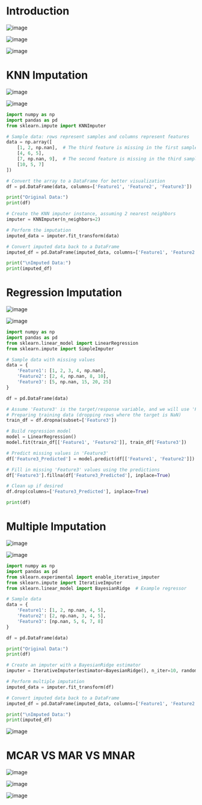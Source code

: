 # Introduction

![image](https://github.com/user-attachments/assets/f74c4813-23f2-46c5-ac69-fe2e62f74184)

![image](https://github.com/user-attachments/assets/ab3e12e7-f84b-4b4c-b7b3-c07d7f1d9b08)

![image](https://github.com/user-attachments/assets/5cd0ce0e-77ec-403c-a911-cdd5e4b47fe1)

# KNN Imputation

![image](https://github.com/user-attachments/assets/9a8d1662-b3c5-46f8-b2e4-0d2cdfc0323c)

![image](https://github.com/user-attachments/assets/c41df565-1116-4244-ada5-bcbb926f37b1)

```python
import numpy as np
import pandas as pd
from sklearn.impute import KNNImputer

# Sample data: rows represent samples and columns represent features
data = np.array([
    [1, 2, np.nan],  # The third feature is missing in the first sample
    [4, 6, 5],
    [7, np.nan, 9],  # The second feature is missing in the third sample
    [10, 5, 7]
])

# Convert the array to a DataFrame for better visualization
df = pd.DataFrame(data, columns=['Feature1', 'Feature2', 'Feature3'])

print("Original Data:")
print(df)

# Create the KNN imputer instance, assuming 2 nearest neighbors
imputer = KNNImputer(n_neighbors=2)

# Perform the imputation
imputed_data = imputer.fit_transform(data)

# Convert imputed data back to a DataFrame
imputed_df = pd.DataFrame(imputed_data, columns=['Feature1', 'Feature2', 'Feature3'])

print("\nImputed Data:")
print(imputed_df)

```

# Regression Imputation

![image](https://github.com/user-attachments/assets/f0193b17-f6ed-46cd-a09d-664d0da7aebe)

![image](https://github.com/user-attachments/assets/1fd34320-2c25-4b12-a95a-5b13069b0f3a)

```python
import numpy as np
import pandas as pd
from sklearn.linear_model import LinearRegression
from sklearn.impute import SimpleImputer

# Sample data with missing values
data = {
    'Feature1': [1, 2, 3, 4, np.nan],
    'Feature2': [2, 4, np.nan, 8, 10],
    'Feature3': [5, np.nan, 15, 20, 25]
}

df = pd.DataFrame(data)

# Assume 'Feature3' is the target/response variable, and we will use 'Feature1' and 'Feature2' as predictors
# Preparing training data (dropping rows where the target is NaN)
train_df = df.dropna(subset=['Feature3'])

# Build regression model
model = LinearRegression()
model.fit(train_df[['Feature1', 'Feature2']], train_df['Feature3'])

# Predict missing values in 'Feature3'
df['Feature3_Predicted'] = model.predict(df[['Feature1', 'Feature2']])

# Fill in missing 'Feature3' values using the predictions
df['Feature3'].fillna(df['Feature3_Predicted'], inplace=True)

# Clean up if desired
df.drop(columns=['Feature3_Predicted'], inplace=True)

print(df)
```

# Multiple Imputation

![image](https://github.com/user-attachments/assets/c56c82e7-7a96-4fec-b377-069abc58b676)

![image](https://github.com/user-attachments/assets/1c7b7a48-1484-446f-b2f4-5bd520d18a38)

```python
import numpy as np
import pandas as pd
from sklearn.experimental import enable_iterative_imputer
from sklearn.impute import IterativeImputer
from sklearn.linear_model import BayesianRidge  # Example regressor

# Sample data
data = {
    'Feature1': [1, 2, np.nan, 4, 5],
    'Feature2': [2, np.nan, 3, 4, 5],
    'Feature3': [np.nan, 5, 6, 7, 8]
}

df = pd.DataFrame(data)

print("Original Data:")
print(df)

# Create an imputer with a BayesianRidge estimator
imputer = IterativeImputer(estimator=BayesianRidge(), n_iter=10, random_state=0)

# Perform multiple imputation
imputed_data = imputer.fit_transform(df)

# Convert imputed data back to a DataFrame
imputed_df = pd.DataFrame(imputed_data, columns=['Feature1', 'Feature2', 'Feature3'])

print("\nImputed Data:")
print(imputed_df)

```

![image](https://github.com/user-attachments/assets/006e5299-da54-4039-87e7-1937d37a946b)

# MCAR VS MAR VS MNAR

![image](https://github.com/user-attachments/assets/6fa08352-ff84-4dbf-b3c8-0cbdaaf2d31d)

![image](https://github.com/user-attachments/assets/337a2b38-7554-457d-a2aa-f0a61d69afbf)

![image](https://github.com/user-attachments/assets/3a6275fc-e1e0-4c5e-a21d-0ca7b56046b5)




